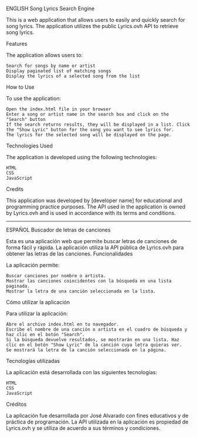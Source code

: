 ENGLISH
Song Lyrics Search Engine

This is a web application that allows users to easily and quickly search for song lyrics. The application utilizes the public Lyrics.ovh API to retrieve song lyrics.

Features

The application allows users to:

    Search for songs by name or artist
    Display paginated list of matching songs
    Display the lyrics of a selected song from the list

How to Use

To use the application:

    Open the index.html file in your browser
    Enter a song or artist name in the search box and click on the "Search" button
    If the search returns results, they will be displayed in a list. Click the "Show Lyric" button for the song you want to see lyrics for.
    The lyrics for the selected song will be displayed on the page.

Technologies Used

The application is developed using the following technologies:

    HTML
    CSS
    JavaScript

Credits

This application was developed by [developer name] for educational and programming practice purposes. The API used in the application is owned by Lyrics.ovh and is used in accordance with its terms and conditions.

----------------------------------------------------------------------------------------------------------------------------------------------------------------------------

ESPAÑOL
Buscador de letras de canciones

Esta es una aplicación web que permite buscar letras de canciones de forma fácil y rápida. La aplicación utiliza la API pública de Lyrics.ovh para obtener las letras de las canciones.
Funcionalidades

La aplicación permite:

    Buscar canciones por nombre o artista.
    Mostrar las canciones coincidentes con la búsqueda en una lista paginada.
    Mostrar la letra de una canción seleccionada en la lista.

Cómo utilizar la aplicación

Para utilizar la aplicación:

    Abre el archivo index.html en tu navegador.
    Escribe el nombre de una canción o artista en el cuadro de búsqueda y haz clic en el botón "Search".
    Si la búsqueda devuelve resultados, se mostrarán en una lista. Haz clic en el botón "Show Lyric" de la canción cuya letra quieras ver.
    Se mostrará la letra de la canción seleccionada en la página.

Tecnologías utilizadas

La aplicación está desarrollada con las siguientes tecnologías:

    HTML
    CSS
    JavaScript

Créditos

La aplicación fue desarrollada por José Alvarado con fines educativos y de práctica de programación. La API utilizada en la aplicación es propiedad de Lyrics.ovh y se utiliza de acuerdo a sus términos y condiciones.
